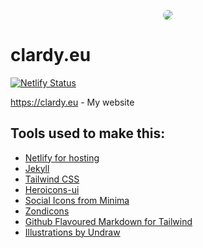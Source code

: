 <p align="center"><img style="border-radius: 200px;" src="https://www.gravatar.com/avatar/febc3d5f662cd665425a91c67e68bedc?s=200" /></p>

# clardy.eu

[![Netlify Status](https://api.netlify.com/api/v1/badges/0138ede1-1d4b-4f41-b6f8-e6e8b3003d23/deploy-status)](https://app.netlify.com/sites/marisa-clardy/deploys)

https://clardy.eu - My website

## Tools used to make this:

- [Netlify for hosting](https://www.netlify.com/)
- [Jekyll](https://jekyllrb.com/)
- [Tailwind CSS](https://tailwindcss.com/)
- [Heroicons-ui](https://github.com/sschoger/heroicons-ui)
- [Social Icons from Minima](https://github.com/jekyll/minima)
- [Zondicons](http://www.zondicons.com/)
- [Github Flavoured Markdown for Tailwind](https://github.com/iandinwoodie/github-markdown-tailwindcss)
- [Illustrations by Undraw](https://undraw.co/)
